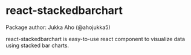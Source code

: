 # react-stackedbarchart

Package author: Jukka Aho (@ahojukka5)

react-stackedbarchart is easy-to-use react component to visualize data using
stacked bar charts.
